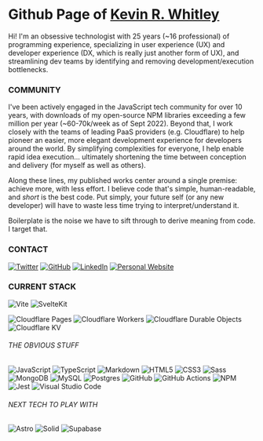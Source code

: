 # Github Page of [Kevin R. Whitley](https://kevinrwhitley.com)

Hi!  I'm an obsessive technologist with 25 years (~16 professional) of programming experience, specializing in user experience (UX) and developer experience (DX, which is really just another form of UX), and streamlining dev teams by identifying and removing development/execution bottlenecks.

### COMMUNITY
I've been actively engaged in the JavaScript tech community for over 10 years, with downloads of my open-source NPM libraries exceeding a few million per year (~60-70k/week as of Sept 2022). Beyond that, I work closely with the teams of leading PaaS providers (e.g. Cloudflare) to help pioneer an easier, more elegant development experience for developers around the world. By simplifying complexities for everyone, I help enable rapid idea execution... ultimately shortening the time between conception and delivery (for myself as well as others).

Along these lines, my published works center around a single premise: achieve more, with less effort. I believe code that's simple, human-readable, and *short* is the best code. Put simply, your future self (or any new developer) will have to waste less time trying to interpret/understand it. 

Boilerplate is the noise we have to sift through to derive meaning from code. I target that.



### CONTACT

<a href="https://twitter.com/kevinrwhitley">![Twitter](https://img.shields.io/badge/Twitter-%231DA1F2.svg?style=for-the-badge&logo=Twitter&logoColor=white)</a>
<a href="https://github.com/kwhitley">![GitHub](https://img.shields.io/badge/github-%23EEE.svg?style=for-the-badge&logo=github&logoColor=121011)</a>
<a href="https://www.linkedin.com/in/kevinrwhitley/">![LinkedIn](https://img.shields.io/badge/linkedin-%23EEE.svg?style=for-the-badge&logo=linkedin&logoColor=0077B5)</a>
<a href="https://www.kevinrwhitley.com">![Personal Website](https://img.shields.io/badge/kevinrwhitley.com-%23EEE.svg?style=for-the-badge&logo=kirby&logoColor=F0C)</a>

### CURRENT STACK

![Vite](https://img.shields.io/badge/Vite-%23EEE.svg?style=for-the-badge&logo=vite&logoColor=646CFF)
![SvelteKit](https://img.shields.io/badge/Svelte/Kit-%23EEE.svg?style=for-the-badge&logo=svelte&logoColor=FF3E00)

<!--![Cloudflare Workers](https://img.shields.io/badge/Cloudflare-Pages%20+%20Workers%20+%20Durable%20Objects%20+%20KV-%23EEE.svg?style=for-the-badge&logo=cloudflare&logoColor=f38020)
![Cloudflare Workers](https://img.shields.io/badge/Cloudflare%20(Pages%20+%20Workers%20+%20Durable%20Objects%20+%20KV)-%23EEE.svg?style=for-the-badge&logo=cloudflare&logoColor=f38020)-->

![Cloudflare Pages](https://img.shields.io/badge/Cloudflare-Pages-%23f38020.svg?style=for-the-badge&logo=cloudflare&logoColor=f38020)
![Cloudflare Workers](https://img.shields.io/badge/Cloudflare-Workers-%23f38020.svg?style=for-the-badge&logo=cloudflare&logoColor=f38020)
![Cloudflare Durable Objects](https://img.shields.io/badge/Cloudflare-Durable%20Objects-%23f38020.svg?style=for-the-badge&logo=cloudflare&logoColor=white&logoColor=f38020)
![Cloudflare KV](https://img.shields.io/badge/Cloudflare-KV-%23f38020.svg?style=for-the-badge&logo=cloudflare&logoColor=f38020)

###### THE OBVIOUS STUFF
![JavaScript](https://img.shields.io/badge/javascript-%23F0F0F0.svg?style=for-the-badge&logo=javascript&logoColor=F7DF1E)
![TypeScript](https://img.shields.io/badge/typescript-%23EEE.svg?style=for-the-badge&logo=typescript&logoColor=3178C6)
![Markdown](https://img.shields.io/badge/markdown-%23EEE.svg?style=for-the-badge&logo=markdown&logoColor=000000)
![HTML5](https://img.shields.io/badge/html5-%23EEE.svg?style=for-the-badge&logo=html5&logoColor=E34F26)
![CSS3](https://img.shields.io/badge/css3-%23EEE.svg?style=for-the-badge&logo=css3&logoColor=1572B6)
![Sass](https://img.shields.io/badge/Sass-%23EEE.svg?style=for-the-badge&logo=sass&logoColor=CC6699)
![MongoDB](https://img.shields.io/badge/MongoDB-%23EEE.svg?style=for-the-badge&logo=mongodb&logoColor=47A248)
![MySQL](https://img.shields.io/badge/mysql-%23EEE.svg?style=for-the-badge&logo=mysql&logoColor=4479A1)
![Postgres](https://img.shields.io/badge/postgres-%23EEE.svg?style=for-the-badge&logo=postgresql&logoColor=4169E1)
![GitHub](https://img.shields.io/badge/GitHub-%23EEE.svg?style=for-the-badge&logo=github&logoColor=000)
![GitHub Actions](https://img.shields.io/badge/GitHub%20Actions-%23EEE.svg?style=for-the-badge&logo=githubactions&logoColor=2088FF)
![NPM](https://img.shields.io/badge/NPM-%23EEE.svg?style=for-the-badge&logo=npm&logoColor=white)
![Jest](https://img.shields.io/badge/-jest-%23EEE?style=for-the-badge&logo=jest&logoColor=C21325)
![Visual Studio Code](https://img.shields.io/badge/Visual%20Studio%20Code-%23EEE.svg?style=for-the-badge&logo=visual-studio-code&logoColor=0078d7)

###### NEXT TECH TO PLAY WITH
![Astro](https://img.shields.io/badge/Astro-%23EEE.svg?style=for-the-badge&logo=astro&logoColor=FF5D01)
![Solid](https://img.shields.io/badge/Solid-%23EEE.svg?style=for-the-badge&logo=solid&logoColor=2C4F7C)
![Supabase](https://img.shields.io/badge/Supabase-%23EEE.svg?style=for-the-badge&logo=supabase&logoColor=3ECF8E)

